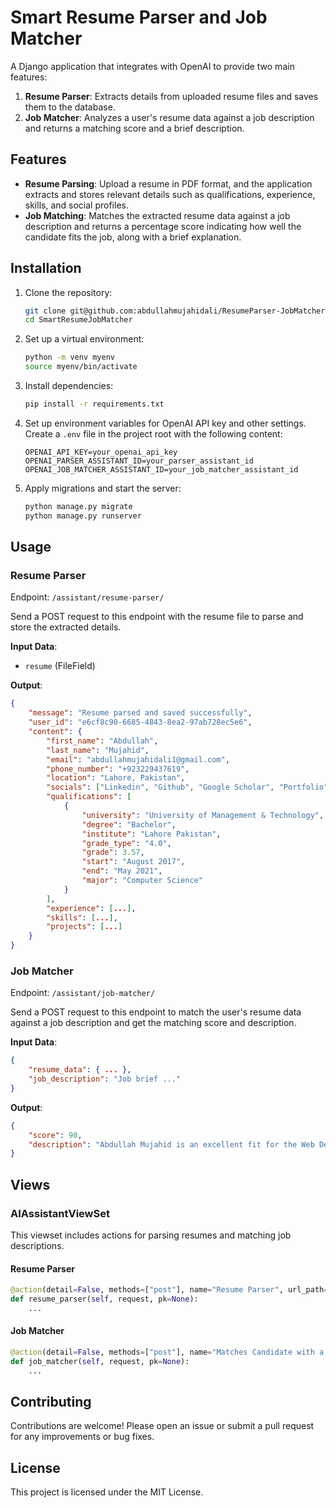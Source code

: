 # Smart Resume Parser and Job Matcher

A Django application that integrates with OpenAI to provide two main features:

1. **Resume Parser**: Extracts details from uploaded resume files and saves them to the database.
2. **Job Matcher**: Analyzes a user's resume data against a job description and returns a matching score and a brief description.

## Features

- **Resume Parsing**: Upload a resume in PDF format, and the application extracts and stores relevant details such as qualifications, experience, skills, and social profiles.
- **Job Matching**: Matches the extracted resume data against a job description and returns a percentage score indicating how well the candidate fits the job, along with a brief explanation.

## Installation

1. Clone the repository:

    ```bash
    git clone git@github.com:abdullahmujahidali/ResumeParser-JobMatcher.git
    cd SmartResumeJobMatcher
    ```

2. Set up a virtual environment:

    ```bash
    python -m venv myenv
    source myenv/bin/activate
    ```

3. Install dependencies:

    ```bash
    pip install -r requirements.txt
    ```

4. Set up environment variables for OpenAI API key and other settings. Create a `.env` file in the project root with the following content:

    ```env
    OPENAI_API_KEY=your_openai_api_key
    OPENAI_PARSER_ASSISTANT_ID=your_parser_assistant_id
    OPENAI_JOB_MATCHER_ASSISTANT_ID=your_job_matcher_assistant_id
    ```

5. Apply migrations and start the server:

    ```bash
    python manage.py migrate
    python manage.py runserver
    ```

## Usage

### Resume Parser

Endpoint: `/assistant/resume-parser/`

Send a POST request to this endpoint with the resume file to parse and store the extracted details.

**Input Data**:
- `resume` (FileField)

**Output**:

```json
{
    "message": "Resume parsed and saved successfully",
    "user_id": "e6cf8c90-6685-4843-8ea2-97ab728ec5e6",
    "content": {
        "first_name": "Abdullah",
        "last_name": "Mujahid",
        "email": "abdullahmujahidali1@gmail.com",
        "phone_number": "+923229437619",
        "location": "Lahore, Pakistan",
        "socials": ["Linkedin", "Github", "Google Scholar", "Portfolio"],
        "qualifications": [
            {
                "university": "University of Management & Technology",
                "degree": "Bachelor",
                "institute": "Lahore Pakistan",
                "grade_type": "4.0",
                "grade": 3.57,
                "start": "August 2017",
                "end": "May 2021",
                "major": "Computer Science"
            }
        ],
        "experience": [...],
        "skills": [...],
        "projects": [...]
    }
}
```

### Job Matcher

Endpoint: `/assistant/job-matcher/`

Send a POST request to this endpoint to match the user's resume data against a job description and get the matching score and description.

**Input Data**:

```json
{
    "resume_data": { ... },
    "job_description": "Job brief ..."
}
```

**Output**:

```json
{
    "score": 90,
    "description": "Abdullah Mujahid is an excellent fit for the Web Developer position based on the provided job description. His experience as a Senior Full Stack Software Engineer and Development Lead aligns well with the responsibilities of building websites from concept to completion. Abdullah's proficiency in Django, React.js, and Agile methodologies, as well as his strong background in HTML/CSS and familiarity with JavaScript, reinforces his coding and design capabilities. His involvement in web development projects like 'Gladiator Finance - NFT Marketplace' and 'BigBrains - E-learning Platform' highlights his ability to integrate data from back-end services and develop robust web applications. Additionally, his solid understanding of programming languages, network diagnostics, and SEO further supports his suitability for the role."
}
```

## Views

### AIAssistantViewSet

This viewset includes actions for parsing resumes and matching job descriptions.

#### Resume Parser

```python
@action(detail=False, methods=["post"], name="Resume Parser", url_path="resume-parser")
def resume_parser(self, request, pk=None):
    ...
```

#### Job Matcher

```python
@action(detail=False, methods=["post"], name="Matches Candidate with a Job Description", url_path="job-matcher")
def job_matcher(self, request, pk=None):
    ...
```

## Contributing

Contributions are welcome! Please open an issue or submit a pull request for any improvements or bug fixes.

## License

This project is licensed under the MIT License.
